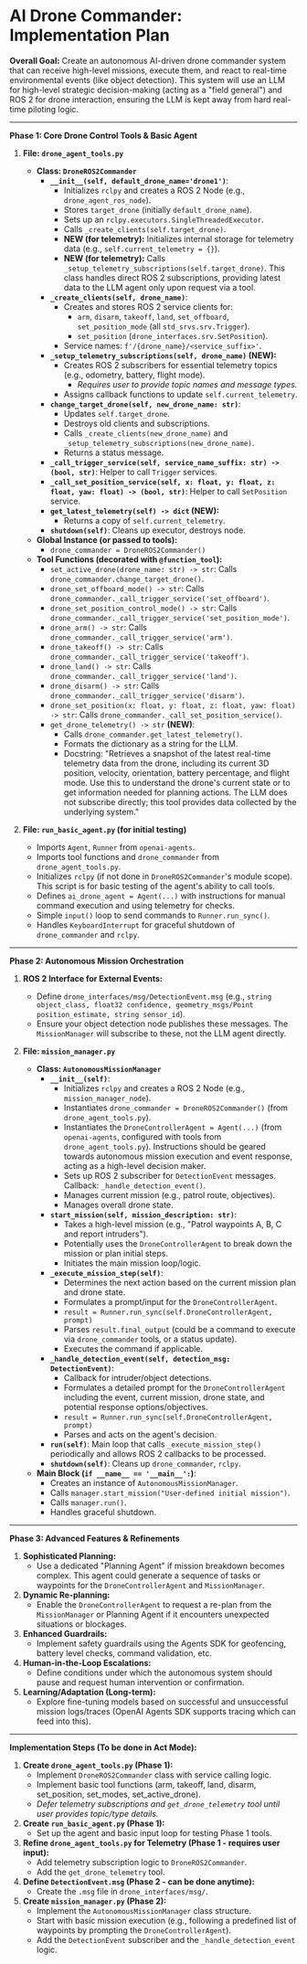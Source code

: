 # AI Drone Commander: Implementation Plan

**Overall Goal:** Create an autonomous AI-driven drone commander system that can receive high-level missions, execute them, and react to real-time environmental events (like object detection). This system will use an LLM for high-level strategic decision-making (acting as a "field general") and ROS 2 for drone interaction, ensuring the LLM is kept away from hard real-time piloting logic.

---

**Phase 1: Core Drone Control Tools & Basic Agent**

1.  **File: `drone_agent_tools.py`**
    *   **Class: `DroneROS2Commander`**
        *   **`__init__(self, default_drone_name='drone1')`**:
            *   Initializes `rclpy` and creates a ROS 2 Node (e.g., `drone_agent_ros_node`).
            *   Stores `target_drone` (initially `default_drone_name`).
            *   Sets up an `rclpy.executors.SingleThreadedExecutor`.
            *   Calls `_create_clients(self.target_drone)`.
            *   **NEW (for telemetry):** Initializes internal storage for telemetry data (e.g., `self.current_telemetry = {}`).
            *   **NEW (for telemetry):** Calls `_setup_telemetry_subscriptions(self.target_drone)`. This class handles direct ROS 2 subscriptions, providing latest data to the LLM agent only upon request via a tool.
        *   **`_create_clients(self, drone_name)`**:
            *   Creates and stores ROS 2 service clients for:
                *   `arm`, `disarm`, `takeoff`, `land`, `set_offboard`, `set_position_mode` (all `std_srvs.srv.Trigger`).
                *   `set_position` (`drone_interfaces.srv.SetPosition`).
            *   Service names: `f'/{drone_name}/<service_suffix>'`.
        *   **`_setup_telemetry_subscriptions(self, drone_name)` (NEW):**
            *   Creates ROS 2 subscribers for essential telemetry topics (e.g., odometry, battery, flight mode).
                *   *Requires user to provide topic names and message types.*
            *   Assigns callback functions to update `self.current_telemetry`.
        *   **`change_target_drone(self, new_drone_name: str)`**:
            *   Updates `self.target_drone`.
            *   Destroys old clients and subscriptions.
            *   Calls `_create_clients(new_drone_name)` and `_setup_telemetry_subscriptions(new_drone_name)`.
            *   Returns a status message.
        *   **`_call_trigger_service(self, service_name_suffix: str) -> (bool, str)`**: Helper to call `Trigger` services.
        *   **`_call_set_position_service(self, x: float, y: float, z: float, yaw: float) -> (bool, str)`**: Helper to call `SetPosition` service.
        *   **`get_latest_telemetry(self) -> dict` (NEW):**
            *   Returns a copy of `self.current_telemetry`.
        *   **`shutdown(self)`**: Cleans up executor, destroys node.
    *   **Global Instance (or passed to tools):**
        *   `drone_commander = DroneROS2Commander()`
    *   **Tool Functions (decorated with `@function_tool`):**
        *   `set_active_drone(drone_name: str) -> str`: Calls `drone_commander.change_target_drone()`.
        *   `drone_set_offboard_mode() -> str`: Calls `drone_commander._call_trigger_service('set_offboard')`.
        *   `drone_set_position_control_mode() -> str`: Calls `drone_commander._call_trigger_service('set_position_mode')`.
        *   `drone_arm() -> str`: Calls `drone_commander._call_trigger_service('arm')`.
        *   `drone_takeoff() -> str`: Calls `drone_commander._call_trigger_service('takeoff')`.
        *   `drone_land() -> str`: Calls `drone_commander._call_trigger_service('land')`.
        *   `drone_disarm() -> str`: Calls `drone_commander._call_trigger_service('disarm')`.
        *   `drone_set_position(x: float, y: float, z: float, yaw: float) -> str`: Calls `drone_commander._call_set_position_service()`.
        *   `get_drone_telemetry() -> str` **(NEW)**:
            *   Calls `drone_commander.get_latest_telemetry()`.
            *   Formats the dictionary as a string for the LLM.
            *   Docstring: "Retrieves a snapshot of the latest real-time telemetry data from the drone, including its current 3D position, velocity, orientation, battery percentage, and flight mode. Use this to understand the drone's current state or to get information needed for planning actions. The LLM does not subscribe directly; this tool provides data collected by the underlying system."

2.  **File: `run_basic_agent.py` (for initial testing)**
    *   Imports `Agent`, `Runner` from `openai-agents`.
    *   Imports tool functions and `drone_commander` from `drone_agent_tools.py`.
    *   Initializes `rclpy` (if not done in `DroneROS2Commander`'s module scope). This script is for basic testing of the agent's ability to call tools.
    *   Defines `ai_drone_agent = Agent(...)` with instructions for manual command execution and using telemetry for checks.
    *   Simple `input()` loop to send commands to `Runner.run_sync()`.
    *   Handles `KeyboardInterrupt` for graceful shutdown of `drone_commander` and `rclpy`.

---

**Phase 2: Autonomous Mission Orchestration**

1.  **ROS 2 Interface for External Events:**
    *   Define `drone_interfaces/msg/DetectionEvent.msg` (e.g., `string object_class, float32 confidence, geometry_msgs/Point position_estimate, string sensor_id`).
    *   Ensure your object detection node publishes these messages. The `MissionManager` will subscribe to these, not the LLM agent directly.

2.  **File: `mission_manager.py`**
    *   **Class: `AutonomousMissionManager`**
        *   **`__init__(self)`**:
            *   Initializes `rclpy` and creates a ROS 2 Node (e.g., `mission_manager_node`).
            *   Instantiates `drone_commander = DroneROS2Commander()` (from `drone_agent_tools.py`).
            *   Instantiates the `DroneControllerAgent = Agent(...)` (from `openai-agents`, configured with tools from `drone_agent_tools.py`). Instructions should be geared towards autonomous mission execution and event response, acting as a high-level decision maker.
            *   Sets up ROS 2 subscriber for `DetectionEvent` messages. Callback: `_handle_detection_event()`.
            *   Manages current mission (e.g., patrol route, objectives).
            *   Manages overall drone state.
        *   **`start_mission(self, mission_description: str)`**:
            *   Takes a high-level mission (e.g., "Patrol waypoints A, B, C and report intruders").
            *   Potentially uses the `DroneControllerAgent` to break down the mission or plan initial steps.
            *   Initiates the main mission loop/logic.
        *   **`_execute_mission_step(self)`**:
            *   Determines the next action based on the current mission plan and drone state.
            *   Formulates a prompt/input for the `DroneControllerAgent`.
            *   `result = Runner.run_sync(self.DroneControllerAgent, prompt)`
            *   Parses `result.final_output` (could be a command to execute via `drone_commander` tools, or a status update).
            *   Executes the command if applicable.
        *   **`_handle_detection_event(self, detection_msg: DetectionEvent)`**:
            *   Callback for intruder/object detections.
            *   Formulates a detailed prompt for the `DroneControllerAgent` including the event, current mission, drone state, and potential response options/objectives.
            *   `result = Runner.run_sync(self.DroneControllerAgent, prompt)`
            *   Parses and acts on the agent's decision.
        *   **`run(self)`**: Main loop that calls `_execute_mission_step()` periodically and allows ROS 2 callbacks to be processed.
        *   **`shutdown(self)`**: Cleans up `drone_commander`, `rclpy`.
    *   **Main Block (`if __name__ == '__main__':`)**:
        *   Creates an instance of `AutonomousMissionManager`.
        *   Calls `manager.start_mission("User-defined initial mission")`.
        *   Calls `manager.run()`.
        *   Handles graceful shutdown.

---

**Phase 3: Advanced Features & Refinements**

1.  **Sophisticated Planning:**
    *   Use a dedicated "Planning Agent" if mission breakdown becomes complex. This agent could generate a sequence of tasks or waypoints for the `DroneControllerAgent` and `MissionManager`.
2.  **Dynamic Re-planning:**
    *   Enable the `DroneControllerAgent` to request a re-plan from the `MissionManager` or Planning Agent if it encounters unexpected situations or blockages.
3.  **Enhanced Guardrails:**
    *   Implement safety guardrails using the Agents SDK for geofencing, battery level checks, command validation, etc.
4.  **Human-in-the-Loop Escalations:**
    *   Define conditions under which the autonomous system should pause and request human intervention or confirmation.
5.  **Learning/Adaptation (Long-term):**
    *   Explore fine-tuning models based on successful and unsuccessful mission logs/traces (OpenAI Agents SDK supports tracing which can feed into this).

---

**Implementation Steps (To be done in Act Mode):**

1.  **Create `drone_agent_tools.py` (Phase 1):**
    *   Implement `DroneROS2Commander` class with service calling logic.
    *   Implement basic tool functions (arm, takeoff, land, disarm, set_position, set_modes, set_active_drone).
    *   *Defer telemetry subscriptions and `get_drone_telemetry` tool until user provides topic/type details.*
2.  **Create `run_basic_agent.py` (Phase 1):**
    *   Set up the agent and basic input loop for testing Phase 1 tools.
3.  **Refine `drone_agent_tools.py` for Telemetry (Phase 1 - requires user input):**
    *   Add telemetry subscription logic to `DroneROS2Commander`.
    *   Add the `get_drone_telemetry` tool.
4.  **Define `DetectionEvent.msg` (Phase 2 - can be done anytime):**
    *   Create the `.msg` file in `drone_interfaces/msg/`.
5.  **Create `mission_manager.py` (Phase 2):**
    *   Implement the `AutonomousMissionManager` class structure.
    *   Start with basic mission execution (e.g., following a predefined list of waypoints by prompting the `DroneControllerAgent`).
    *   Add the `DetectionEvent` subscriber and the `_handle_detection_event` logic.
